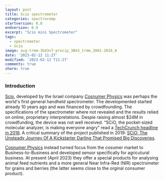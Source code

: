 ```yaml
---
layout: post
title: Scio spectrometer
categories: spectrocomp
startversion: 0.8
endversion: 0.9
excerpt: "Scio mini Spectrometer"
tags:
  - spectrometer
  - Scio
image: avg-trmm-3b43v7-precip_3B43_trmm_2001-2016_A
date: '2023-02-12 11:27'
modified: '2023-02-12 T11:27'
comments: true
share: true
---
```


### Introduction

[Scio](https://www.consumerphysics.com), developed by the Israel company [Cosnumer Physics](https://www.consumerphysics.com/about-consumer-physics/) was perhaps the world's first general handheld spectrometer. The developmented started already 10 years ago and was financed by crowdfounding. The specifications of the spectrometer where not revealed and the results relied on online, proprietary interpretations. Despie raising almost $24M in crowdfunding, the device was not well received.  “SCiO, the pocket-sized molecular analyzer, is making everyone angry” read a [TechCrunch headline in 2016](https://techcrunch.com/2016/09/16/scio-the-pocket-sized-molecular-analyzer-is-making-everyone-angry/?guccounter=1). A critical summary of the project published in 2019: [SCiO: The Unsteady Journey Of A Kickstarter Darling That Promised Big Discoveries](https://nocamels.com/2019/03/scio-kickstarter-darling-promises-molecular-sensor/).

[Cosnumer Physics](https://www.consumerphysics.com/about-consumer-physics/) instead turned focus from the cosumer market to Business-to-Business and developed sensor specifically for agricutural business. At present (April 2023) they offer a special products for analysing animal feed nutrients and a more general Near Infra-Red (NIR) spectrometer for grains and berries (the latter seems close to the orginal consumer product).
